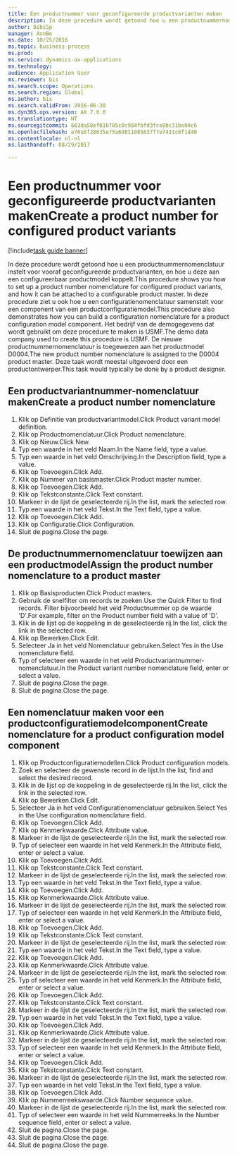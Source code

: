 ```yaml
--- 
title: Een productnummer voor geconfigureerde productvarianten maken
description: In deze procedure wordt getoond hoe u een productnummernomenclatuur instelt voor vooraf geconfigureerde productvarianten, en hoe u deze aan een configureerbaar productmodel koppelt.
author: BibiSp
manager: AnnBe
ms.date: 10/25/2016
ms.topic: business-process
ms.prod: 
ms.service: dynamics-ax-applications
ms.technology: 
audience: Application User
ms.reviewer: bis
ms.search.scope: Operations
ms.search.region: Global
ms.author: bis
ms.search.validFrom: 2016-06-30
ms.dyn365.ops.version: AX 7.0.0
ms.translationtype: HT
ms.sourcegitcommit: 663da58ef01b705c0c984fbfd3fce8bc31be04c6
ms.openlocfilehash: e70a5f28635e75a69811085637f7e7431c0f1d40
ms.contentlocale: nl-nl
ms.lasthandoff: 08/29/2017

---
```

# <a name="create-a-product-number-for-configured-product-variants"></a><span data-ttu-id="d0067-103">Een productnummer voor geconfigureerde productvarianten maken</span><span class="sxs-lookup"><span data-stu-id="d0067-103">Create a product number for configured product variants</span></span>

[!include[task guide banner](../../includes/task-guide-banner.md)]

<span data-ttu-id="d0067-104">In deze procedure wordt getoond hoe u een productnummernomenclatuur instelt voor vooraf geconfigureerde productvarianten, en hoe u deze aan een configureerbaar productmodel koppelt.</span><span class="sxs-lookup"><span data-stu-id="d0067-104">This procedure shows you how to set up a product number nomenclature for configured product variants, and how it can be attached to a configurable product master.</span></span> <span data-ttu-id="d0067-105">In deze procedure ziet u ook hoe u een configuratienomenclatuur samenstelt voor een component van een productconfiguratiemodel.</span><span class="sxs-lookup"><span data-stu-id="d0067-105">This procedure also demonstrates how you can build a configuration nomenclature for a product configuration model component.</span></span> <span data-ttu-id="d0067-106">Het bedrijf van de demogegevens dat wordt gebruikt om deze procedure te maken is USMF.</span><span class="sxs-lookup"><span data-stu-id="d0067-106">The demo data company used to create this procedure is USMF.</span></span> <span data-ttu-id="d0067-107">De nieuwe productnummernomenclatuur is toegewezen aan het productmodel D0004.</span><span class="sxs-lookup"><span data-stu-id="d0067-107">The new product number nomenclature is assigned to the D0004 product master.</span></span> <span data-ttu-id="d0067-108">Deze taak wordt meestal uitgevoerd door een productontwerper.</span><span class="sxs-lookup"><span data-stu-id="d0067-108">This task would typically be done by a product designer.</span></span>


## <a name="create-a-product-number-nomenclature"></a><span data-ttu-id="d0067-109">Een productvariantnummer-nomenclatuur maken</span><span class="sxs-lookup"><span data-stu-id="d0067-109">Create a product number nomenclature</span></span>
1. <span data-ttu-id="d0067-110">Klik op Definitie van productvariantmodel.</span><span class="sxs-lookup"><span data-stu-id="d0067-110">Click Product variant model definition.</span></span>
2. <span data-ttu-id="d0067-111">Klik op Productnomenclatuur.</span><span class="sxs-lookup"><span data-stu-id="d0067-111">Click Product nomenclature.</span></span>
3. <span data-ttu-id="d0067-112">Klik op Nieuw.</span><span class="sxs-lookup"><span data-stu-id="d0067-112">Click New.</span></span>
4. <span data-ttu-id="d0067-113">Typ een waarde in het veld Naam.</span><span class="sxs-lookup"><span data-stu-id="d0067-113">In the Name field, type a value.</span></span>
5. <span data-ttu-id="d0067-114">Typ een waarde in het veld Omschrijving.</span><span class="sxs-lookup"><span data-stu-id="d0067-114">In the Description field, type a value.</span></span>
6. <span data-ttu-id="d0067-115">Klik op Toevoegen.</span><span class="sxs-lookup"><span data-stu-id="d0067-115">Click Add.</span></span>
7. <span data-ttu-id="d0067-116">Klik op Nummer van basismaster.</span><span class="sxs-lookup"><span data-stu-id="d0067-116">Click Product master number.</span></span>
8. <span data-ttu-id="d0067-117">Klik op Toevoegen.</span><span class="sxs-lookup"><span data-stu-id="d0067-117">Click Add.</span></span>
9. <span data-ttu-id="d0067-118">Klik op Tekstconstante.</span><span class="sxs-lookup"><span data-stu-id="d0067-118">Click Text constant.</span></span>
10. <span data-ttu-id="d0067-119">Markeer in de lijst de geselecteerde rij.</span><span class="sxs-lookup"><span data-stu-id="d0067-119">In the list, mark the selected row.</span></span>
11. <span data-ttu-id="d0067-120">Typ een waarde in het veld Tekst.</span><span class="sxs-lookup"><span data-stu-id="d0067-120">In the Text field, type a value.</span></span>
12. <span data-ttu-id="d0067-121">Klik op Toevoegen.</span><span class="sxs-lookup"><span data-stu-id="d0067-121">Click Add.</span></span>
13. <span data-ttu-id="d0067-122">Klik op Configuratie.</span><span class="sxs-lookup"><span data-stu-id="d0067-122">Click Configuration.</span></span>
14. <span data-ttu-id="d0067-123">Sluit de pagina.</span><span class="sxs-lookup"><span data-stu-id="d0067-123">Close the page.</span></span>

## <a name="assign-the-product-number-nomenclature-to-a-product-master"></a><span data-ttu-id="d0067-124">De productnummernomenclatuur toewijzen aan een productmodel</span><span class="sxs-lookup"><span data-stu-id="d0067-124">Assign the product number nomenclature to a product master</span></span>
1. <span data-ttu-id="d0067-125">Klik op Basisproducten.</span><span class="sxs-lookup"><span data-stu-id="d0067-125">Click Product masters.</span></span>
2. <span data-ttu-id="d0067-126">Gebruik de snelfilter om records te zoeken.</span><span class="sxs-lookup"><span data-stu-id="d0067-126">Use the Quick Filter to find records.</span></span> <span data-ttu-id="d0067-127">Filter bijvoorbeeld het veld Productnummer op de waarde 'D'.</span><span class="sxs-lookup"><span data-stu-id="d0067-127">For example, filter on the Product number field with a value of 'D'.</span></span>
3. <span data-ttu-id="d0067-128">Klik in de lijst op de koppeling in de geselecteerde rij.</span><span class="sxs-lookup"><span data-stu-id="d0067-128">In the list, click the link in the selected row.</span></span>
4. <span data-ttu-id="d0067-129">Klik op Bewerken.</span><span class="sxs-lookup"><span data-stu-id="d0067-129">Click Edit.</span></span>
5. <span data-ttu-id="d0067-130">Selecteer Ja in het veld Nomenclatuur gebruiken.</span><span class="sxs-lookup"><span data-stu-id="d0067-130">Select Yes in the Use nomenclature field.</span></span>
6. <span data-ttu-id="d0067-131">Typ of selecteer een waarde in het veld Productvariantnummer-nomenclatuur.</span><span class="sxs-lookup"><span data-stu-id="d0067-131">In the Product variant number nomenclature field, enter or select a value.</span></span>
7. <span data-ttu-id="d0067-132">Sluit de pagina.</span><span class="sxs-lookup"><span data-stu-id="d0067-132">Close the page.</span></span>
8. <span data-ttu-id="d0067-133">Sluit de pagina.</span><span class="sxs-lookup"><span data-stu-id="d0067-133">Close the page.</span></span>

## <a name="create-nomenclature-for-a-product-configuration-model-component"></a><span data-ttu-id="d0067-134">Een nomenclatuur maken voor een productconfiguratiemodelcomponent</span><span class="sxs-lookup"><span data-stu-id="d0067-134">Create nomenclature for a product configuration model component</span></span>
1. <span data-ttu-id="d0067-135">Klik op Productconfiguratiemodellen.</span><span class="sxs-lookup"><span data-stu-id="d0067-135">Click Product configuration models.</span></span>
2. <span data-ttu-id="d0067-136">Zoek en selecteer de gewenste record in de lijst.</span><span class="sxs-lookup"><span data-stu-id="d0067-136">In the list, find and select the desired record.</span></span>
3. <span data-ttu-id="d0067-137">Klik in de lijst op de koppeling in de geselecteerde rij.</span><span class="sxs-lookup"><span data-stu-id="d0067-137">In the list, click the link in the selected row.</span></span>
4. <span data-ttu-id="d0067-138">Klik op Bewerken.</span><span class="sxs-lookup"><span data-stu-id="d0067-138">Click Edit.</span></span>
5. <span data-ttu-id="d0067-139">Selecteer Ja in het veld Configuratienomenclatuur gebruiken.</span><span class="sxs-lookup"><span data-stu-id="d0067-139">Select Yes in the Use configuration nomenclature field.</span></span>
6. <span data-ttu-id="d0067-140">Klik op Toevoegen.</span><span class="sxs-lookup"><span data-stu-id="d0067-140">Click Add.</span></span>
7. <span data-ttu-id="d0067-141">Klik op Kenmerkwaarde.</span><span class="sxs-lookup"><span data-stu-id="d0067-141">Click Attribute value.</span></span>
8. <span data-ttu-id="d0067-142">Markeer in de lijst de geselecteerde rij.</span><span class="sxs-lookup"><span data-stu-id="d0067-142">In the list, mark the selected row.</span></span>
9. <span data-ttu-id="d0067-143">Typ of selecteer een waarde in het veld Kenmerk.</span><span class="sxs-lookup"><span data-stu-id="d0067-143">In the Attribute field, enter or select a value.</span></span>
10. <span data-ttu-id="d0067-144">Klik op Toevoegen.</span><span class="sxs-lookup"><span data-stu-id="d0067-144">Click Add.</span></span>
11. <span data-ttu-id="d0067-145">Klik op Tekstconstante.</span><span class="sxs-lookup"><span data-stu-id="d0067-145">Click Text constant.</span></span>
12. <span data-ttu-id="d0067-146">Markeer in de lijst de geselecteerde rij.</span><span class="sxs-lookup"><span data-stu-id="d0067-146">In the list, mark the selected row.</span></span>
13. <span data-ttu-id="d0067-147">Typ een waarde in het veld Tekst.</span><span class="sxs-lookup"><span data-stu-id="d0067-147">In the Text field, type a value.</span></span>
14. <span data-ttu-id="d0067-148">Klik op Toevoegen.</span><span class="sxs-lookup"><span data-stu-id="d0067-148">Click Add.</span></span>
15. <span data-ttu-id="d0067-149">Klik op Kenmerkwaarde.</span><span class="sxs-lookup"><span data-stu-id="d0067-149">Click Attribute value.</span></span>
16. <span data-ttu-id="d0067-150">Markeer in de lijst de geselecteerde rij.</span><span class="sxs-lookup"><span data-stu-id="d0067-150">In the list, mark the selected row.</span></span>
17. <span data-ttu-id="d0067-151">Typ of selecteer een waarde in het veld Kenmerk.</span><span class="sxs-lookup"><span data-stu-id="d0067-151">In the Attribute field, enter or select a value.</span></span>
18. <span data-ttu-id="d0067-152">Klik op Toevoegen.</span><span class="sxs-lookup"><span data-stu-id="d0067-152">Click Add.</span></span>
19. <span data-ttu-id="d0067-153">Klik op Tekstconstante.</span><span class="sxs-lookup"><span data-stu-id="d0067-153">Click Text constant.</span></span>
20. <span data-ttu-id="d0067-154">Markeer in de lijst de geselecteerde rij.</span><span class="sxs-lookup"><span data-stu-id="d0067-154">In the list, mark the selected row.</span></span>
21. <span data-ttu-id="d0067-155">Typ een waarde in het veld Tekst.</span><span class="sxs-lookup"><span data-stu-id="d0067-155">In the Text field, type a value.</span></span>
22. <span data-ttu-id="d0067-156">Klik op Toevoegen.</span><span class="sxs-lookup"><span data-stu-id="d0067-156">Click Add.</span></span>
23. <span data-ttu-id="d0067-157">Klik op Kenmerkwaarde.</span><span class="sxs-lookup"><span data-stu-id="d0067-157">Click Attribute value.</span></span>
24. <span data-ttu-id="d0067-158">Markeer in de lijst de geselecteerde rij.</span><span class="sxs-lookup"><span data-stu-id="d0067-158">In the list, mark the selected row.</span></span>
25. <span data-ttu-id="d0067-159">Typ of selecteer een waarde in het veld Kenmerk.</span><span class="sxs-lookup"><span data-stu-id="d0067-159">In the Attribute field, enter or select a value.</span></span>
26. <span data-ttu-id="d0067-160">Klik op Toevoegen.</span><span class="sxs-lookup"><span data-stu-id="d0067-160">Click Add.</span></span>
27. <span data-ttu-id="d0067-161">Klik op Tekstconstante.</span><span class="sxs-lookup"><span data-stu-id="d0067-161">Click Text constant.</span></span>
28. <span data-ttu-id="d0067-162">Markeer in de lijst de geselecteerde rij.</span><span class="sxs-lookup"><span data-stu-id="d0067-162">In the list, mark the selected row.</span></span>
29. <span data-ttu-id="d0067-163">Typ een waarde in het veld Tekst.</span><span class="sxs-lookup"><span data-stu-id="d0067-163">In the Text field, type a value.</span></span>
30. <span data-ttu-id="d0067-164">Klik op Toevoegen.</span><span class="sxs-lookup"><span data-stu-id="d0067-164">Click Add.</span></span>
31. <span data-ttu-id="d0067-165">Klik op Kenmerkwaarde.</span><span class="sxs-lookup"><span data-stu-id="d0067-165">Click Attribute value.</span></span>
32. <span data-ttu-id="d0067-166">Markeer in de lijst de geselecteerde rij.</span><span class="sxs-lookup"><span data-stu-id="d0067-166">In the list, mark the selected row.</span></span>
33. <span data-ttu-id="d0067-167">Typ of selecteer een waarde in het veld Kenmerk.</span><span class="sxs-lookup"><span data-stu-id="d0067-167">In the Attribute field, enter or select a value.</span></span>
34. <span data-ttu-id="d0067-168">Klik op Toevoegen.</span><span class="sxs-lookup"><span data-stu-id="d0067-168">Click Add.</span></span>
35. <span data-ttu-id="d0067-169">Klik op Tekstconstante.</span><span class="sxs-lookup"><span data-stu-id="d0067-169">Click Text constant.</span></span>
36. <span data-ttu-id="d0067-170">Markeer in de lijst de geselecteerde rij.</span><span class="sxs-lookup"><span data-stu-id="d0067-170">In the list, mark the selected row.</span></span>
37. <span data-ttu-id="d0067-171">Typ een waarde in het veld Tekst.</span><span class="sxs-lookup"><span data-stu-id="d0067-171">In the Text field, type a value.</span></span>
38. <span data-ttu-id="d0067-172">Klik op Toevoegen.</span><span class="sxs-lookup"><span data-stu-id="d0067-172">Click Add.</span></span>
39. <span data-ttu-id="d0067-173">Klik op Nummerreekswaarde.</span><span class="sxs-lookup"><span data-stu-id="d0067-173">Click Number sequence value.</span></span>
40. <span data-ttu-id="d0067-174">Markeer in de lijst de geselecteerde rij.</span><span class="sxs-lookup"><span data-stu-id="d0067-174">In the list, mark the selected row.</span></span>
41. <span data-ttu-id="d0067-175">Typ of selecteer een waarde in het veld Nummerreeks.</span><span class="sxs-lookup"><span data-stu-id="d0067-175">In the Number sequence field, enter or select a value.</span></span>
42. <span data-ttu-id="d0067-176">Sluit de pagina.</span><span class="sxs-lookup"><span data-stu-id="d0067-176">Close the page.</span></span>
43. <span data-ttu-id="d0067-177">Sluit de pagina.</span><span class="sxs-lookup"><span data-stu-id="d0067-177">Close the page.</span></span>
44. <span data-ttu-id="d0067-178">Sluit de pagina.</span><span class="sxs-lookup"><span data-stu-id="d0067-178">Close the page.</span></span>


